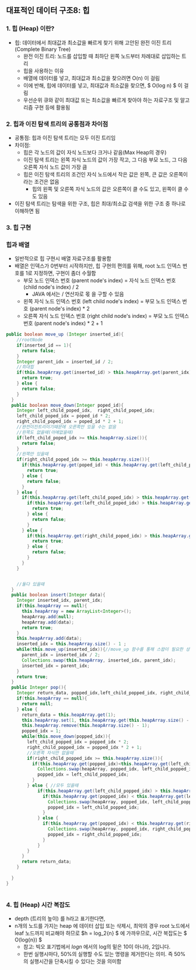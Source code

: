 ## 대표적인 데이터 구조8: 힙

### 1. 힙 (Heap) 이란?

- 힙: 데이터에서 최대값과 최소값을 빠르게 찾기 위해 고안된 완전 이진 트리(Complete Binary Tree)
  - 완전 이진 트리: 노드를 삽입할 때 최하단 왼쪽 노드부터 차례대로 삽입하는 트리
  - 힙을 사용하는 이유
  - 배열에 데이터를 넣고, 최대값과 최소값을 찾으려면 O(n) 이 걸림
  - 이에 반해, 힙에 데이터를 넣고, 최대값과 최소값을 찾으면, $ O(log n) $ 이 걸림
  - 우선순위 큐와 같이 최대값 또는 최소값을 빠르게 찾아야 하는 자료구조 및 알고리즘 구현 등에 활용됨

### 2. 힙과 이진 탐색 트리의 공통점과 차이점
- 공통점: 힙과 이진 탐색 트리는 모두 이진 트리임
- 차이점: 
  - 힙은 각 노드의 값이 자식 노드보다 크거나 같음(Max Heap의 경우)
  - 이진 탐색 트리는 왼쪽 자식 노드의 값이 가장 작고, 그 다음 부모 노드, 그 다음 오른쪽 자식 노드 값이 가장 큼
  - 힙은 이진 탐색 트리의 조건인 자식 노드에서 작은 값은 왼쪽, 큰 값은 오른쪽이라는 조건은 없음
    - 힙의 왼쪽 및 오른쪽 자식 노드의 값은 오른쪽이 클 수도 있고, 왼쪽이 클 수도 있음
- 이진 탐색 트리는 탐색을 위한 구조, 힙은 최대/최소값 검색을 위한 구조 중 하나로 이해하면 됨 

### 3. 힙 구현
### 힙과 배열
- 일반적으로 힙 구현시 배열 자료구조를 활용함
- 배열은 인덱스가 0번부터 시작하지만, 힙 구현의 편의를 위해, root 노드 인덱스 번호를 1로 지정하면, 구현이 좀더 수월함
  - 부모 노드 인덱스 번호 (parent node's index) = 자식 노드 인덱스 번호 (child node's index) / 2
     - JAVA 에서는 / 연산자로 몫 을 구할 수 있음 
  - 왼쪽 자식 노드 인덱스 번호 (left child node's index) = 부모 노드 인덱스 번호 (parent node's index) * 2
  - 오른쪽 자식 노드 인덱스 번호 (right child node's index) = 부모 노드 인덱스 번호 (parent node's index) * 2 + 1

```java
public boolean move_up (Integer inserted_id){
    //rootNode
    if(inserted_id == 1){
      return false;
    }
    Integer parent_idx = inserted_id / 2;
    //최대힙
    if(this.heapArray.get(inserted_id) > this.heapArray.get(parent_idx)){
      return true;
    } else {
      return false;
    }
  }
  public boolean move_down(Integer poped_id){
    Integer left_child_poped_idx,  right_child_poped_idx;
    left_child_poped_idx = poped_id * 2;
    right_child_poped_idx = poped_id * 2 + 1;
    //완전이진트리이기때문에 오른쪽만 있을 수는 없음
    //왼쪽도 없을때(아예없을때)
    if(left_child_poped_idx >= this.heapArray.size()){
      return false;
    }
    //왼쪽만 있을때
    if(right_child_poped_idx >= this.heapArray.size()){
      if(this.heapArray.get(poped_id) < this.heapArray.get(left_child_poped_idx)){
        return true;
      } else {
        return false;
      }
    } else {
      if(this.heapArray.get(left_child_poped_idx) > this.heapArray.get(right_child_poped_idx)){
        if(this.heapArray.get(left_child_poped_idx) > this.heapArray.get(poped_id)){
          return true;
        } else {
          return false;
        }
      } else {
        if(this.heapArray.get(right_child_poped_idx) > this.heapArray.get(poped_id)){
          return true;
        } else {
          return false;
        }
      }
    }


    //둘다 있을때
  }
  public boolean insert(Integer data){
    Integer inserted_idx, parent_idx;
    if(this.heapArray == null){
      this.heapArray = new ArrayList<Integer>();
      heapArray.add(null);
      heapArray.add(data);
      return true;
    }
    this.heapArray.add(data);
    inserted_idx = this.heapArray.size() - 1 ;
    while(this.move_up(inserted_idx)){//move_up 함수를 통해 스왑이 필요한 상황인지 판단한다.
      parent_idx = inserted_idx / 2;
      Collections.swap(this.heapArray, inserted_idx, parent_idx);
      inserted_idx = parent_idx;
    }
    return true;
  }
  public Integer pop(){
    Integer return_data, popped_idx,left_child_popped_idx, right_child_popped_idx;
    if(this.heapArray == null){
      return null;
    } else {
      return_data = this.heapArray.get(1);
      this.heapArray.set(1, this.heapArray.get(this.heapArray.size() - 1));
      this.heapArray.remove(this.heapArray.size() - 1);
      popped_idx = 1;
      while(this.move_down(popped_idx)){
        left_child_popped_idx = popped_idx * 2;
        right_child_popped_idx = popped_idx * 2 + 1;
        //오른쪽 자식만 없을때
        if(right_child_popped_idx >= this.heapArray.size()){
          if(this.heapArray.get(popped_idx)<this.heapArray.get(left_child_popped_idx)){
            Collections.swap(heapArray, popped_idx, left_child_popped_idx);
            popped_idx = left_child_popped_idx;
          }
        } else { //모두 있을때
            if(this.heapArray.get(left_child_popped_idx) > this.heapArray.get(right_child_popped_idx)){
              if(this.heapArray.get(popped_idx) < this.heapArray.get(left_child_popped_idx)){
                Collections.swap(heapArray, popped_idx, left_child_popped_idx);
                popped_idx = left_child_popped_idx;
              }
            } else {
              if(this.heapArray.get(popped_idx) < this.heapArray.get(right_child_popped_idx)){
                Collections.swap(heapArray, popped_idx, right_child_popped_idx);
                popped_idx = right_child_popped_idx;
              }
            }
        }
      }
      return return_data;
    }
    
  }
}
```

```typescript
```

### 4. 힙 (Heap) 시간 복잡도
  - depth (트리의 높이) 를 h라고 표기한다면,
  - n개의 노드를 가지는 heap 에 데이터 삽입 또는 삭제시, 최악의 경우 root 노드에서 leaf 노드까지 비교해야 하므로 $h = log_2{n} $ 에 가까우므로, 시간 복잡도는 $ O(log{n}) $ 
     - 참고: 빅오 표기법에서 $log{n}$ 에서의 log의 밑은 10이 아니라, 2입니다.
     - 한번 실행시마다, 50%의 실행할 수도 있는 명령을 제거한다는 의미. 즉 50%의 실행시간을 단축시킬 수 있다는 것을 의미함

